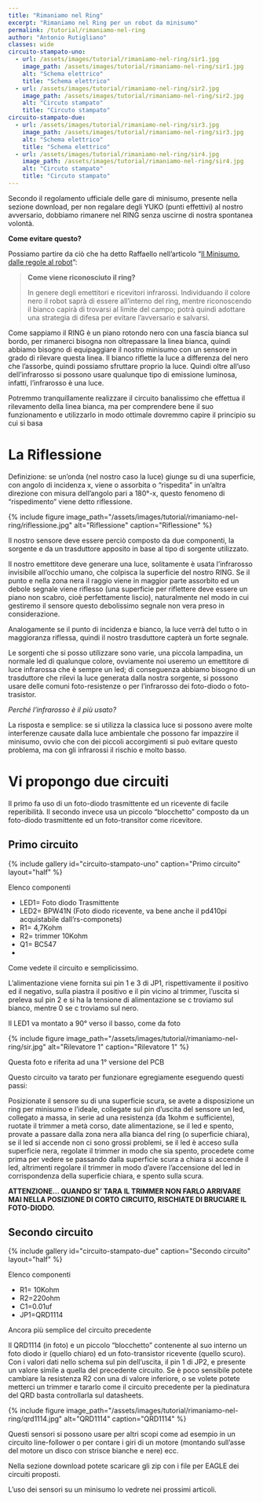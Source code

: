 ```yaml
---
title: "Rimaniamo nel Ring"
excerpt: "Rimaniamo nel Ring per un robot da minisumo"
permalink: /tutorial/rimaniamo-nel-ring
author: "Antonio Rutigliano"
classes: wide
circuito-stampato-uno:
  - url: /assets/images/tutorial/rimaniamo-nel-ring/sir1.jpg
    image_path: /assets/images/tutorial/rimaniamo-nel-ring/sir1.jpg
    alt: "Schema elettrico"
    title: "Schema elettrico"
  - url: /assets/images/tutorial/rimaniamo-nel-ring/sir2.jpg
    image_path: /assets/images/tutorial/rimaniamo-nel-ring/sir2.jpg
    alt: "Circuto stampato"
    title: "Circuto stampato"
circuito-stampato-due:
  - url: /assets/images/tutorial/rimaniamo-nel-ring/sir3.jpg
    image_path: /assets/images/tutorial/rimaniamo-nel-ring/sir3.jpg
    alt: "Schema elettrico"
    title: "Schema elettrico"
  - url: /assets/images/tutorial/rimaniamo-nel-ring/sir4.jpg
    image_path: /assets/images/tutorial/rimaniamo-nel-ring/sir4.jpg
    alt: "Circuto stampato"
    title: "Circuto stampato"
---
```


Secondo il regolamento ufficiale delle gare di minisumo, presente nella sezione download, per non regalare degli YUKO (punti effettivi) al nostro avversario, dobbiamo rimanere nel RING senza uscirne di nostra spontanea volontà.

**Come evitare questo?**

Possiamo partire da ciò che ha detto Raffaello nell’articolo “[Il Minisumo, dalle regole al robot](/regolamento)”:

> **Come viene riconosciuto il ring?**
> 
> In genere degli emettitori e ricevitori infrarossi. Individuando il colore nero il robot saprà di essere all’interno del ring, mentre riconoscendo il bianco capirà di trovarsi al limite del campo; potrà quindi adottare una strategia di difesa per evitare l’avversario e salvarsi.

Come sappiamo il RING è un piano rotondo nero con una fascia bianca sul bordo, per rimanerci bisogna non oltrepassare la linea bianca, quindi abbiamo bisogno di equipaggiare il nostro minisumo con un sensore in grado di rilevare questa linea. Il bianco riflette la luce a differenza del nero che l’assorbe, quindi possiamo sfruttare proprio la luce. Quindi oltre all’uso dell’infrarosso si possono usare qualunque tipo di emissione luminosa, infatti, l’infrarosso è una luce.

Potremmo tranquillamente realizzare il circuito banalissimo che effettua il rilevamento della linea bianca, ma per comprendere bene il suo funzionamento e utilizzarlo in modo ottimale dovremmo capire il principio su cui si basa

# La Riflessione

Definizione: se un’onda (nel nostro caso la luce) giunge su di una superficie, con angolo di incidenza x, viene o assorbita o “rispedita” in un’altra direzione con misura dell’angolo pari a 180°-x, questo fenomeno di “rispedimento” viene detto riflessione.

{% include figure image_path="/assets/images/tutorial/rimaniamo-nel-ring/riflessione.jpg" alt="Riflessione" caption="Riflessione" %}

Il nostro sensore deve essere perciò composto da due componenti, la sorgente e da un trasduttore apposito in base al tipo di sorgente utilizzato. 

Il nostro emettitore deve generare una luce, solitamente è usata l’infrarosso invisibile all’occhio umano, che colpisca la superficie del nostro RING. Se il punto e nella zona nera il raggio viene in maggior parte assorbito ed un debole segnale viene riflesso (una superficie per riflettere deve essere un piano non scabro, cioè perfettamente liscio), naturalmente nel modo in cui gestiremo il sensore questo debolissimo segnale non vera preso in considerazione. 

Analogamente se il punto di incidenza e bianco, la luce verrà del tutto o in maggioranza riflessa, quindi il nostro trasduttore capterà un forte segnale. 

Le sorgenti che si posso utilizzare sono varie, una piccola lampadina, un normale led di qualunque colore, ovviamente noi useremo un emettitore di luce infrarossa che è sempre un led; di conseguenza abbiamo bisogno di un trasduttore che rilevi la luce generata dalla nostra sorgente, si possono usare delle comuni foto-resistenze o per l’infrarosso dei foto-diodo o foto-trasistor.

*Perché l’infrarosso è il più usato?*

La risposta e semplice: se si utilizza la classica luce si possono avere molte interferenze causate dalla luce ambientale che possono far impazzire il minisumo, ovvio che con dei piccoli accorgimenti si può evitare questo problema, ma con gli infrarossi il rischio e molto basso.

# Vi propongo due circuiti

Il primo fa uso di un foto-diodo trasmittente ed un ricevente di facile reperibilità.
Il secondo invece usa un piccolo “blocchetto” composto da un foto-diodo trasmittente ed un foto-transitor come ricevitore.

## Primo circuito

{% include gallery id="circuito-stampato-uno" caption="Primo circuito" layout="half" %}

Elenco componenti

* LED1= Foto diodo Trasmittente
* LED2= BPW41N (Foto diodo ricevente, va bene anche il pd410pi acquistabile dall’rs-componets)
* R1= 4,7Kohm
* R2= trimmer 10Kohm
* Q1= BC547
* 
Come vedete il circuito e semplicissimo.

L’alimentazione viene fornita sui pin 1 e 3 di JP1, rispettivamente il positivo ed il negativo, sulla piastra il positivo e il pin vicino al trimmer, l’uscita si preleva sul pin 2 e si ha la tensione di alimentazione se c troviamo sul bianco, mentre 0 se c troviamo sul nero.

Il LED1 va montato a 90° verso il basso, come da foto

{% include figure image_path="/assets/images/tutorial/rimaniamo-nel-ring/sir.jpg" alt="Rilevatore 1" caption="Rilevatore 1" %}

Questa foto e riferita ad una 1° versione del PCB

Questo circuito va tarato per funzionare egregiamente eseguendo questi passi:

Posizionate il sensore su di una superficie scura, se avete a disposizione un ring per minisumo e l’ideale, collegate sul pin d’uscita del sensore un led, collegato a massa, in serie ad una resistenza (da 1kohm e sufficiente), ruotate il trimmer a metà corso, date alimentazione, se il led e spento, provate a passare dalla zona nera alla bianca del ring (o superficie chiara), se il led si accende non ci sono grossi problemi, se il led è acceso sulla superficie nera, regolate il trimmer in modo che sia spento, procedete come prima per vedere se passando dalla superficie scura a chiara si accende il led, altrimenti regolare il trimmer in modo d’avere l’accensione del led in corrispondenza della superficie chiara, e spento sulla scura.

**ATTENZIONE… QUANDO SI’ TARA IL TRIMMER NON FARLO ARRIVARE MAI NELLA POSIZIONE DI CORTO CIRCUITO, RISCHIATE DI BRUCIARE IL FOTO-DIODO.**

## Secondo circuito

{% include gallery id="circuito-stampato-due" caption="Secondo circuito" layout="half" %}

Elenco componenti

* R1= 10Kohm
* R2=220ohm
* C1=0.01uf
* JP1=QRD1114

Ancora più semplice del circuito precedente

Il QRD1114 (in foto) e un piccolo “blocchetto” contenente al suo interno un foto diodo ir (quello chiaro) ed un foto-transistor ricevente (quello scuro). Con i valori dati nello schema sul pin dell’uscita, il pin 1 di JP2, e presente un valore simile a quella del precedente circuito. Se è poco sensibile potete cambiare la resistenza R2 con una di valore inferiore, o se volete potete metterci un trimmer e tararlo come il circuito precedente per la piedinatura del QRD basta controllarla sul datasheets.

{% include figure image_path="/assets/images/tutorial/rimaniamo-nel-ring/qrd1114.jpg" alt="QRD1114" caption="QRD1114" %}

Questi sensori si possono usare per altri scopi come ad esempio in un circuito line-follower o per contare i giri di un motore (montando sull’asse del motore un disco con strisce bianche e nere) ecc.

Nella sezione download potete scaricare gli zip con i file per EAGLE dei circuiti proposti.

L’uso dei sensori su un minisumo lo vedrete nei prossimi articoli.